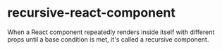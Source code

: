 # recursive-react-component

When a React component repeatedly renders inside itself with different props until a base condition is met, it's called a recursive component.
